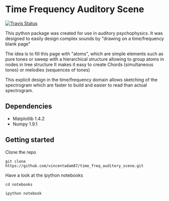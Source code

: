 Time Frequency Auditory Scene 
========================

[![Travis Status](https://travis-ci.org/vincentadam87/time_freq_auditory_scene.svg?branch=master)](https://travis-ci.org/vincentadam87/time_freq_auditory_scene)


This python package was created for use in auditory psychophysics.
It was designed to easily design complex sounds by "drawing on a time/frequency blank page"

The idea is to fill this page with "atoms", which are simple elements such as pure tones or sweep with a hierarchical structure allowing to group atoms in nodes in tree structure
It makes it easy to create Chords (simultaneous tones) or melodies (sequences of tones)

This explicit design in the time/frequency domain allows sketching of the spectrogram which are faster to build and easier to read than actual spectrogram.

## Dependencies
* Matplotlib 1.4.2
* Numpy 1.9.1

## Getting started

Clone the repo

```git clone https://github.com/vincentadam87/time_freq_auditory_scene.git```

Have a look at the ipython notebooks

```cd notebooks```

```ipython notebook```

